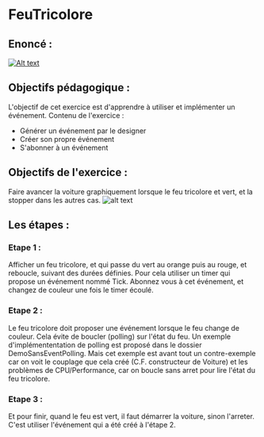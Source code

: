 # FeuTricolore
## Enoncé :

[![Alt text](https://img.youtube.com/vi/vFns_tJxJbw/mqdefault.jpg)](https://youtu.be/vFns_tJxJbw)

## Objectifs pédagogique :
L'objectif de cet exercice est d'apprendre à utiliser et implémenter un événement.
Contenu de l'exercice :
- Générer un événement par le designer
- Créer son propre événement
- S'abonner à un événement
## Objectifs de l'exercice :
Faire avancer la voiture graphiquement lorsque le feu tricolore et vert, et la stopper dans les autres cas.
![alt text](https://github.com/sybaris-classroom/Exercices/blob/master/FeuTricolore/FeuTricolore.gif)
## Les étapes :
### Etape 1 : 
Afficher un feu tricolore, et qui passe du vert au orange puis au rouge, et reboucle, suivant des durées définies.
Pour cela utiliser un timer qui propose un événement nommé Tick. Abonnez vous à cet événement, et changez de couleur une fois le timer écoulé.
### Etape 2  :
Le feu tricolore doit proposer une événement lorsque le feu change de couleur. Cela évite de boucler (polling) sur l'état du feu.
Un exemple d'implémententation de polling est proposé dans le dossier DemoSansEventPolling. Mais cet exemple est avant tout un contre-exemple car on voit le couplage que cela créé (C.F. constructeur de Voiture) et les problèmes de CPU/Performance, car on boucle sans arret pour lire l'état du feu tricolore.
### Etape 3  :
Et pour finir, quand le feu est vert, il faut démarrer la voiture, sinon l'arreter. C'est utiliser l'événement qui a été créé à l'étape 2. 